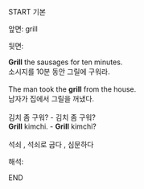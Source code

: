 START
기본

앞면:
grill


뒷면:
<div><strong>Grill</strong> the sausages for ten minutes. </div><div><div>소시지를 10분 동안 그릴에 구워라.</div></div><div><br></div><div><div>The man took the <strong>grill</strong> from the house. </div><div><div>남자가 집에서 그릴을 꺼냈다.</div></div></div><div><br></div><div><div><div>김치 좀 구워? - 김치 좀 구워?</div></div><div><div><strong>Grill</strong> kimchi. - <strong>Grill</strong> kimchi?</div></div></div><div><br></div><div>석쇠 , 석쇠로 굽다 , 심문하다</div>


해석:

END